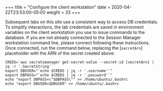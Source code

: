 +++
title = "Configure the client workstation"
date = 2020-04-22T23:53:00-05:00
weight = 33
+++

Subsequent labs on this site use a consistent way to access DB credentials. To simplify interactions, the lab credentials are saved in environment variables on the client workstation you use to issue commands to the database. 
If you are not already connected to the Session Manager workstation command line, please connect following these instructions. Once connected, run the command below, replacing the [`secretArn`] placeholder with the ARN of the secret created above:

```
CREDS=`aws secretsmanager get-secret-value --secret-id [secretArn] | jq -r '.SecretString'`
export DBUSER="`echo $CREDS | jq -r '.username'`"
export DBPASS="`echo $CREDS | jq -r '.password'`"
echo "export DBPASS=\"$DBPASS\"" >> /home/ubuntu/.bashrc
echo "export DBUSER=$DBUSER" >> /home/ubuntu/.bashrc
```